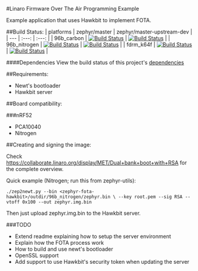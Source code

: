 #Linaro Firmware Over The Air Programming Example

Example application that uses Hawkbit to implement FOTA.

##Build Status:
| platforms | zephyr/master | zephyr/master-upstream-dev |
| --- | :---: | :---: |
| 96b_carbon | [![Build Status](http://ci.arm64.io:8080/buildStatus/icon?job=linaro-dm-hawkbit-mqtt/PLATFORM=96b_carbon,ZEPHYR_SOURCE=zephyr-master)](https://ci.arm64.io/job/linaro-dm-hawkbit-mqtt/PLATFORM=96b_carbon,ZEPHYR_SOURCE=zephyr-master/) | [![Build Status](http://ci.arm64.io:8080/buildStatus/icon?job=linaro-dm-hawkbit-mqtt/PLATFORM=96b_carbon,ZEPHYR_SOURCE=zephyr-master-upstream-dev)](https://ci.arm64.io/job/linaro-dm-hawkbit-mqtt/PLATFORM=96b_carbon,ZEPHYR_SOURCE=zephyr-master-upstream-dev/) |
| 96b_nitrogen | [![Build Status](http://ci.arm64.io:8080/buildStatus/icon?job=linaro-dm-hawkbit-mqtt/PLATFORM=96b_nitrogen,ZEPHYR_SOURCE=zephyr-master)](https://ci.arm64.io/job/linaro-dm-hawkbit-mqtt/PLATFORM=96b_nitrogen,ZEPHYR_SOURCE=zephyr-master/) | [![Build Status](http://ci.arm64.io:8080/buildStatus/icon?job=linaro-dm-hawkbit-mqtt/PLATFORM=96b_nitrogen,ZEPHYR_SOURCE=zephyr-master-upstream-dev)](https://ci.arm64.io/job/linaro-dm-hawkbit-mqtt/PLATFORM=96b_nitrogen,ZEPHYR_SOURCE=zephyr-master-upstream-dev/) |
| fdrm_k64f | [![Build Status](http://ci.arm64.io:8080/buildStatus/icon?job=linaro-dm-hawkbit-mqtt/PLATFORM=frdm_k64f,ZEPHYR_SOURCE=zephyr-master)](https://ci.arm64.io/job/linaro-dm-hawkbit-mqtt/PLATFORM=frdm_k64f,ZEPHYR_SOURCE=zephyr-master/) | [![Build Status](http://ci.arm64.io:8080/buildStatus/icon?job=linaro-dm-hawkbit-mqtt/PLATFORM=frdm_k64f,ZEPHYR_SOURCE=zephyr-master-upstream-dev)](https://ci.arm64.io/job/linaro-dm-hawkbit-mqtt/PLATFORM=frdm_k64f,ZEPHYR_SOURCE=zephyr-master-upstream-dev/) |

####Dependencies
View the build status of this project's [dependencies](dependencies.md)

##Requirements:
  * Newt's bootloader
  * Hawkbit server

##Board compatibility:

###nRF52
  * PCA10040
  * Nitrogen

##Creating and signing the image:

Check https://collaborate.linaro.org/display/MET/Dual+bank+boot+with+RSA for
the complete overview.


Quick example (Nitrogen; run this from zephyr-utils):


`./zep2newt.py --bin <zephyr-fota-hawkbit>/outdir/96b_nitrogen/zephyr.bin \
	      --key root.pem --sig RSA --vtoff 0x100 --out zephyr.img.bin`


Then just upload zephyr.img.bin to the Hawkbit server.

###TODO
  * Extend readme explaining how to setup the server environment
  * Explain how the FOTA process work
  * How to build and use newt's bootloader
  * OpenSSL support
  * Add support to use Hawkbit's security token when updating the server
